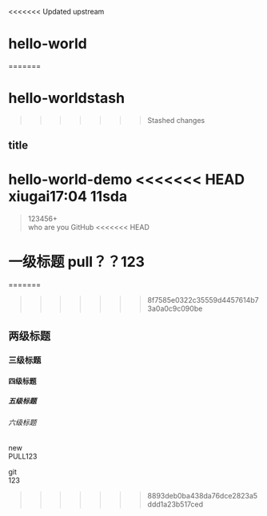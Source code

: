<<<<<<< Updated upstream
# hello-world
=======
# hello-worldstash
>>>>>>> Stashed changes
## title
hello-world-demo
<<<<<<< HEAD
xiugai17:04
11sda
=======
>123456+  
who are you 
GitHub
<<<<<<< HEAD
# 一级标题  pull？？123
=======

>>>>>>> 8f7585e0322c35559d4457614b73a0a0c9c090be
## 两级标题  
### 三级标题  
#### 四级标题  
##### 五级标题  
###### 六级标题  
####
new  
PULL123

git  
123
>>>>>>> 8893deb0ba438da76dce2823a5ddd1a23b517ced

